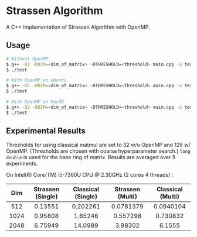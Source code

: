 # Strassen Algorithm

A C++ Implementation of Strassen Algorithm with OpenMP.



## Usage

```bash
# Without OpenMP
$ g++ -O2 -DDIM=<dim_of_matrix> -DTHRESHOLD=<threshold> main.cpp -o test
$ ./test

# With OpenMP on Ubuntu
$ g++ -O2 -DDIM=<dim_of_matrix> -DTHRESHOLD=<threshold> main.cpp -o test -DOMP -fopenmp
$ ./test

# With OpenMP on MacOS
$ g++ -O2 -DDIM=<dim_of_matrix> -DTHRESHOLD=<threshold> main.cpp -o test -DOMP -Xpreprocessor -fopenmp -lomp
$ ./test
```



## Experimental Results

Thresholds for using classical matmul are set to 32 w/o OpenMP and 128 w/ OpenMP. (Thresholds are chosen with coarse hyperparameter search.) `long double` is used for the base ring of matrix. Results are averaged over 5 experiments.



On Intel(R) Core(TM) i5-7360U CPU @ 2.30GHz (2 cores 4 threads) :

| Dim  | Strassen (Single) | Classical (Single) | Strassen (Multi) | Classical (Multi) |
| :--: | :---------------: | :----------------: | :--------------: | :---------------: |
| 512  |      0.13551      |      0.202261      |    0.0781379     |     0.0940104     |
| 1024 |      0.95808      |      1.65246       |     0.557298     |     0.730832      |
| 2048 |      6.75949      |      14.0989       |     3.98302      |      6.1555       |